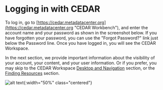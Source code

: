 # Logging in with CEDAR

To log in, go to [https://cedar.metadatacenter.org](https://cedar.metadatacenter.org "CEDAR Workbench"), and enter the account name and your password as shown in the screenshot below. If you have forgotten your password, you can use the "Forgot Password?" link just below the Password line. Once you have logged in, you will see the CEDAR Workspace. 

In the next section, we provide important information about the visibility of your account, your content, and your user information. Or if you prefer, you may skip to the CEDAR Workspace [Desktop and Navigation](https://metadatacenter.github.io/cedar-manual/basic_topics/a4_desktop_and_navigation/) section, or the [Finding Resources](https://metadatacenter.github.io/cedar-manual/basic_topics/a2_finding_resources/) section.

![alt text][login]{:width="50%" class="centered"}

[login]: https://github.com/metadatacenter/cedar-manual/raw/master/docs/assets/imgs/login.png "Sample Log-in Screen"
